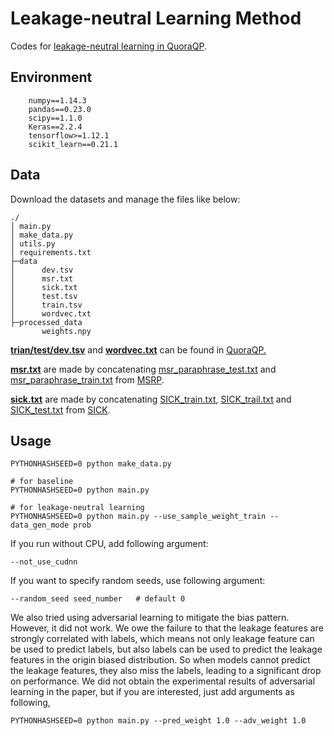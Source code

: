 # Leakage-neutral Learning Method

Codes for <u>leakage-neutral learning in QuoraQP</u>.

## Environment

```
	numpy==1.14.3
	pandas==0.23.0
	scipy==1.1.0
	Keras==2.2.4
	tensorflow>=1.12.1
	scikit_learn==0.21.1
```

## Data

Download the datasets and manage the files like below:

```
./
│ main.py
│ make_data.py
│ utils.py
│ requirements.txt
├─data
│      dev.tsv
│      msr.txt
│      sick.txt
│      test.tsv
│      train.tsv
│      wordvec.txt
├─processed_data
       weights.npy
```

<u>**trian/test/dev.tsv**</u>  and **<u>wordvec.txt</u>** can be found in [QuoraQP.](<https://drive.google.com/file/d/0B0PlTAo--BnaQWlsZl9FZ3l1c28/view>)

<u>**msr.txt**</u> are made by concatenating <u>msr_paraphrase_test.txt</u> and <u>msr_paraphrase_train.txt</u> from [MSRP](<https://www.microsoft.com/en-us/download/details.aspx?id=52398>).

<u>**sick.txt**</u> are made by concatenating <u>SICK_train.txt</u>, <u>SICK_trail.txt</u> and <u>SICK_test.txt</u> from [SICK](<http://alt.qcri.org/semeval2014/task1/index.php?id=data-and-tools>).

## Usage

```
PYTHONHASHSEED=0 python make_data.py

# for baseline
PYTHONHASHSEED=0 python main.py

# for leakage-neutral learning
PYTHONHASHSEED=0 python main.py --use_sample_weight_train --data_gen_mode prob
```

If you run without CPU, add following argument:

```
--not_use_cudnn
```

If you want to specify random seeds, use following argument:

```
--random_seed seed_number	# default 0
```

We also tried using adversarial learning to mitigate the bias pattern. However, it did not work. We owe the failure to that the leakage features are strongly correlated with labels, which means not only leakage feature can be used to predict labels, but also labels can be used to predict the leakage features in the origin biased distribution. So when models cannot predict the leakage features, they also miss the labels, leading to a significant drop on performance. We did not obtain the experimental results of adversarial learning in the paper, but if you are interested, just add arguments as following,

```
PYTHONHASHSEED=0 python main.py --pred_weight 1.0 --adv_weight 1.0
```

